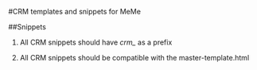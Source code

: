 #CRM templates and snippets for MeMe

##Snippets
1. All CRM snippets should have *crm_* as a prefix

2. All CRM snippets should be compatible with the master-template.html
